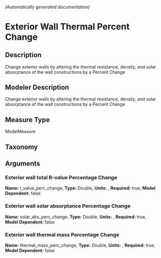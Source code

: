 

###### (Automatically generated documentation)

# Exterior Wall Thermal Percent Change

## Description
Change exterior walls by altering the thermal resistance, density, and solar absorptance of the wall constructions by a Percent Change

## Modeler Description
Change exterior walls by altering the thermal resistance, density, and solar absorptance of the wall constructions by a Percent Change

## Measure Type
ModelMeasure

## Taxonomy


## Arguments


### Exterior wall total R-value Percentage Change

**Name:** r_value_perc_change,
**Type:** Double,
**Units:** ,
**Required:** true,
**Model Dependent:** false

### Exterior wall solar absorptance Percentage Change

**Name:** solar_abs_perc_change,
**Type:** Double,
**Units:** ,
**Required:** true,
**Model Dependent:** false

### Exterior wall thermal mass Percentage Change

**Name:** thermal_mass_perc_change,
**Type:** Double,
**Units:** ,
**Required:** true,
**Model Dependent:** false




